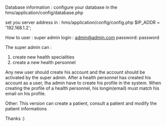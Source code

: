 Database information : 
configure your database in the hms/application/config/database.php

set you server address in : hms/application/config/config.php
$IP_ADDR = '192.168.1.2';

How to user : 
super admin 
login : admin@admin.com
password: password

The super admin can : 
1) create new health specialities 
2) create a new health personnel

Any new user should create his account and the account should be activated by the super admin.
After a health personnel has created his account as a user, tha admin have to create his profile in the system.
When creating the profile of a health personnel, his longin(email) must match his email on his profile.

Other: 
This version can create a patient, consult a patient and modify the patient informations

Thanks :)
